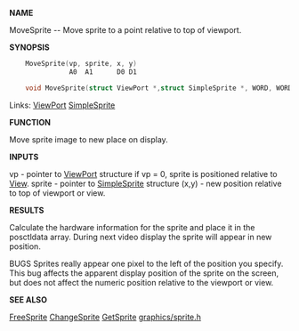 
**NAME**

MoveSprite -- Move sprite to a point relative to top of viewport.

**SYNOPSIS**

```c
    MoveSprite(vp, sprite, x, y)
               A0  A1      D0 D1

    void MoveSprite(struct ViewPort *,struct SimpleSprite *, WORD, WORD);

```
Links: [ViewPort](_00B8.md) [SimpleSprite](_00C5.md) 

**FUNCTION**

Move sprite image to new place on display.

**INPUTS**

vp - pointer to [ViewPort](_00B8.md) structure
if vp = 0, sprite is positioned relative to [View](_00B8.md).
sprite - pointer to [SimpleSprite](_00C5.md) structure
(x,y)  - new position relative to top of viewport or view.

**RESULTS**

Calculate the hardware information for the sprite and
place it in the posctldata array. During next video display
the sprite will appear in new position.

BUGS
Sprites really appear one pixel to the left of the position you
specify.  This bug affects the apparent display position of the sprite
on the screen, but does not affect the numeric position relative to
the viewport or view.

**SEE ALSO**

[FreeSprite](FreeSprite.md)  [ChangeSprite](ChangeSprite.md)  [GetSprite](GetSprite.md)  [graphics/sprite.h](_00C5.md)
